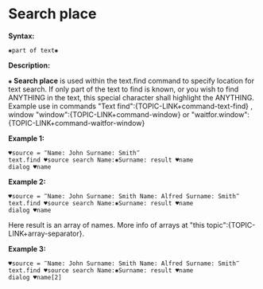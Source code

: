 # Search place

**Syntax:**

```G1ANT
✱part of text✱
```

**Description:**

`✱` **Search place** is used within the text.find command to specify location for text search. If only part of the text to find is known, or you wish to find ANYTHING in the text, this special character shall highlight the ANYTHING. 
Example use in commands "Text find":{TOPIC-LINK+command-text-find} , window "window":{TOPIC-LINK+command-window} or "waitfor.window":{TOPIC-LINK+command-waitfor-window}



**Example 1:**

```G1ANT
♥source = ‴Name: John Surname: Smith‴
text.find ♥source search Name:✱Surname: result ♥name
dialog ♥name
```

 

**Example 2:**

```G1ANT
♥source = ‴Name: John Surname: Smith Name: Alfred Surname: Smith‴
text.find ♥source search Name:✱Surname: result ♥name
dialog ♥name
```

Here result is an array of names. More info of arrays at "this topic":{TOPIC-LINK+array-separator}. 

 

**Example 3:**

```G1ANT
♥source = ‴Name: John Surname: Smith Name: Alfred Surname: Smith‴
text.find ♥source search Name:✱Surname: result ♥name
dialog ♥name[2]
```


